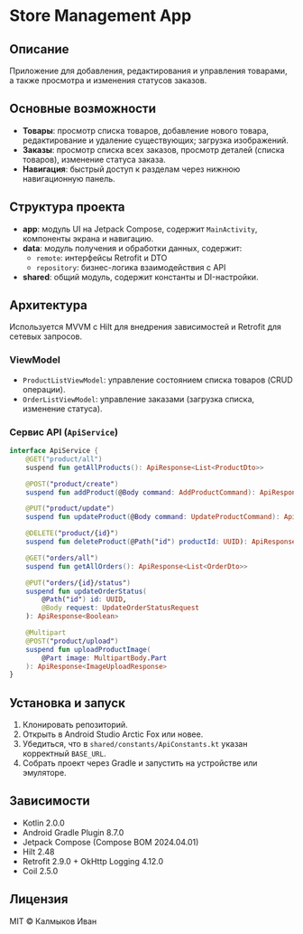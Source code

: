 # Store Management App

## Описание

Приложение для добавления, редактирования и управления товарами, а также просмотра и изменения статусов заказов.

## Основные возможности

- **Товары**: просмотр списка товаров, добавление нового товара, редактирование и удаление существующих; загрузка изображений.
- **Заказы**: просмотр списка всех заказов, просмотр деталей (списка товаров), изменение статуса заказа.
- **Навигация**: быстрый доступ к разделам через нижнюю навигационную панель.

## Структура проекта

- **app**: модуль UI на Jetpack Compose, содержит `MainActivity`, компоненты экрана и навигацию.
- **data**: модуль получения и обработки данных, содержит:
  - `remote`: интерфейсы Retrofit и DTO
  - `repository`: бизнес-логика взаимодействия с API
- **shared**: общий модуль, содержит константы и DI-настройки.

## Архитектура

Используется MVVM с Hilt для внедрения зависимостей и Retrofit для сетевых запросов.

### ViewModel

- `ProductListViewModel`: управление состоянием списка товаров (CRUD операции).
- `OrderListViewModel`: управление заказами (загрузка списка, изменение статуса).

### Сервис API (`ApiService`)

```kotlin
interface ApiService {
    @GET("product/all")
    suspend fun getAllProducts(): ApiResponse<List<ProductDto>>

    @POST("product/create")
    suspend fun addProduct(@Body command: AddProductCommand): ApiResponse<ProductDto>

    @PUT("product/update")
    suspend fun updateProduct(@Body command: UpdateProductCommand): ApiResponse<ProductDto>

    @DELETE("product/{id}")
    suspend fun deleteProduct(@Path("id") productId: UUID): ApiResponse<Boolean>

    @GET("orders/all")
    suspend fun getAllOrders(): ApiResponse<List<OrderDto>>

    @PUT("orders/{id}/status")
    suspend fun updateOrderStatus(
        @Path("id") id: UUID,
        @Body request: UpdateOrderStatusRequest
    ): ApiResponse<Boolean>

    @Multipart
    @POST("product/upload")
    suspend fun uploadProductImage(
        @Part image: MultipartBody.Part
    ): ApiResponse<ImageUploadResponse>
}
```

## Установка и запуск

1. Клонировать репозиторий.
2. Открыть в Android Studio Arctic Fox или новее.
3. Убедиться, что в `shared/constants/ApiConstants.kt` указан корректный `BASE_URL`.
4. Собрать проект через Gradle и запустить на устройстве или эмуляторе.

## Зависимости

- Kotlin 2.0.0
- Android Gradle Plugin 8.7.0
- Jetpack Compose (Compose BOM 2024.04.01)
- Hilt 2.48
- Retrofit 2.9.0 + OkHttp Logging 4.12.0
- Coil 2.5.0

## Лицензия

MIT © Калмыков Иван


